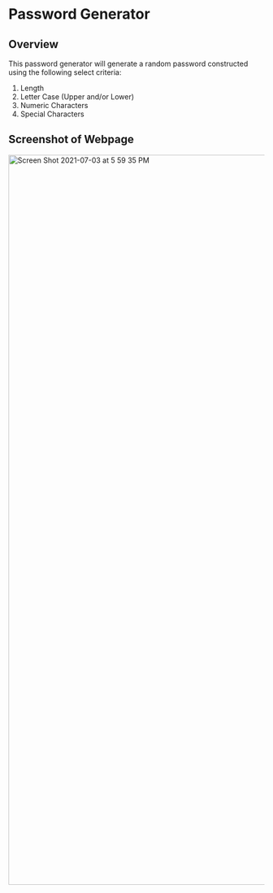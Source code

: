 # Password Generator 

## Overview

This password generator will generate a random password constructed using the following select criteria:

1. Length
2. Letter Case (Upper and/or Lower)
3. Numeric Characters
4. Special Characters

## Screenshot of Webpage

<img width="1436" alt="Screen Shot 2021-07-03 at 5 59 35 PM" src="https://user-images.githubusercontent.com/84944528/124368627-72566800-dc28-11eb-945c-0b7f97ef4bc0.png">
